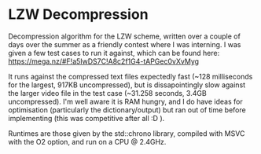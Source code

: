 # LZW Decompression
Decompression algorithm for the LZW scheme, written over a couple of days over the summer as a friendly contest where I was interning. I was given a few test cases to run it against, which can be found here: https://mega.nz/#F!a5IwDS7C!A8c2f1G4-tAPGec0vXvMyg

It runs against the compressed text files expectedly fast (~128 milliseconds for the largest, 917KB uncompressed), but is dissapointingly slow against the larger video file in the test case (~31.258 seconds, 3.4GB uncompressed). I'm well aware it is RAM hungry, and I do have ideas for optimisation (particularly the dictionary/output) but ran out of time before implementing (this was competitive after all :D ). 

Runtimes are those given by the std::chrono library, compiled with MSVC with the O2 option, and run on a CPU @ 2.4GHz.
